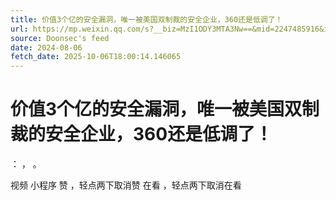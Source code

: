 ```yaml
---
title: 价值3个亿的安全漏洞，唯一被美国双制裁的安全企业，360还是低调了！
url: https://mp.weixin.qq.com/s?__biz=MzI1ODY3MTA3Nw==&mid=2247485916&idx=1&sn=2dfdca0d3dd532e60ec61c70faa86173
source: Doonsec's feed
date: 2024-08-06
fetch_date: 2025-10-06T18:00:14.146065
---
```


# 价值3个亿的安全漏洞，唯一被美国双制裁的安全企业，360还是低调了！

：
，
。

视频
小程序
赞
，轻点两下取消赞
在看
，轻点两下取消在看